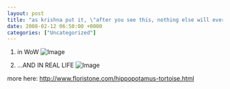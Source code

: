 ```yaml
---
layout: post
title: "as krishna put it, \"after you see this, nothing else will ever be cute. nothing.\""
date: 2008-02-12 06:50:00 +0000
categories: ["Uncategorized"]
---
```


1. in WoW
![Image](http://i97.photobucket.com/albums/l202/judytuna/200801100_3b994ac136.jpg)

2. ...AND IN REAL LIFE
![Image](http://i97.photobucket.com/albums/l202/judytuna/hip-tort-6.jpg)

more here: http://www.floristone.com/hippopotamus-tortoise.html
